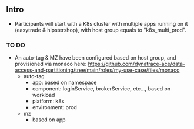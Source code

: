 ## Intro

- Participants will start with a K8s cluster with multiple apps running on it (easytrade & hipstershop), with host group equals to "k8s_multi_prod". 

### TO DO
- An auto-tag & MZ have been configured based on host group, and provisioned via monaco here: https://github.com/dynatrace-ace/data-access-and-partitioning/tree/main/roles/my-use-case/files/monaco
    - auto-tag
        - app: based on namespace
        - component: loginService, brokerService, etc..., based on workload
        - platform: k8s
        - environment: prod
    - mz
        - based on app
